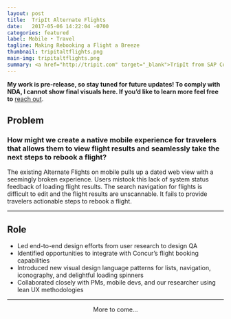 ```yaml
---
layout: post
title:  TripIt Alternate Flights
date:   2017-05-06 14:22:04 -0700
categories: featured
label: Mobile • Travel
tagline: Making Rebooking a Flight a Breeze
thumbnail: tripitaltflights.png
main-img: tripitaltflights.png
summary: <a href="http://tripit.com" target="_blank">TripIt from SAP Concur</a> organizes your flight, hotel, and car rental plans into a master trip itinerary. I’ve been reimagining Alternate Flights for native iOS and Android, a pro feature that helps users search and rebook flights. We're minimizing travel anxieties by getting business and leisure travelers to their destination on time.
---
```

<section class="project-body">
<p>
<b>My work is pre-release, so stay tuned for future updates! To comply with NDA, I cannot show final visuals here. If you’d like to learn more feel free to</b> <a href="mailto:linrac@gmail.com">reach out</a>.
</p>
<h2>Problem</h2>
<h3 class="project-body">
How might we create a native mobile experience for travelers that allows them to view flight results and seamlessly take the next steps to rebook a flight?
</h3> 
<p>
The existing Alternate Flights on mobile pulls up a dated web view with a seemingly broken experience. Users mistook this lack of system status feedback of loading flight results. The search navigation for flights is difficult to edit and the flight results are unscannable. It fails to provide travelers actionable steps to rebook a flight.
</p>
</section>
<hr>
<section class="project-body">
  <h2>Role</h2>
  <p>
  <ul>
  <li>Led end-to-end design efforts from user research to design QA</li>
  <li>Identified opportunities to integrate with Concur’s flight booking capabilities</li>
  <li>Introduced new visual design language patterns for lists, navigation, iconography, and delightful loading spinners</li>
  <li>Collaborated closely with PMs, mobile devs, and our researcher using lean UX methodologies</li>
  </ul>
  </p>
</section>
<hr>
<section class="project-body">
  <center>More to come...</center>
</section>